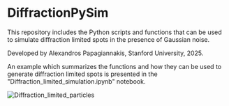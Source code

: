 # DiffractionPySim
This repository includes the Python scripts and functions that can be used to simulate diffraction limited spots in the presence of Gaussian noise.

Developed by Alexandros Papagiannakis, Stanford University, 2025.

An example which summarizes the functions and how they can be used to generate diffraction limited spots is presented in the "Diffraction_limited_simulation.ipynb" notebook.

![Diffraction_limited_particles](https://github.com/alexSysBio/DifractionPySim/blob/main/Movie_files.gif)
